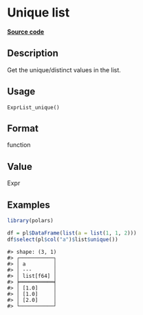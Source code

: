 
# Unique list

[**Source code**](https://github.com/pola-rs/r-polars/tree/4c60e4ba5981c539b9639261157303d78f545b69/R/expr__list.R#L106)

## Description

Get the unique/distinct values in the list.

## Usage

<pre><code class='language-R'>ExprList_unique()
</code></pre>

## Format

function

## Value

Expr

## Examples

``` r
library(polars)

df = pl$DataFrame(list(a = list(1, 1, 2)))
df$select(pl$col("a")$list$unique())
```

    #> shape: (3, 1)
    #> ┌───────────┐
    #> │ a         │
    #> │ ---       │
    #> │ list[f64] │
    #> ╞═══════════╡
    #> │ [1.0]     │
    #> │ [1.0]     │
    #> │ [2.0]     │
    #> └───────────┘
